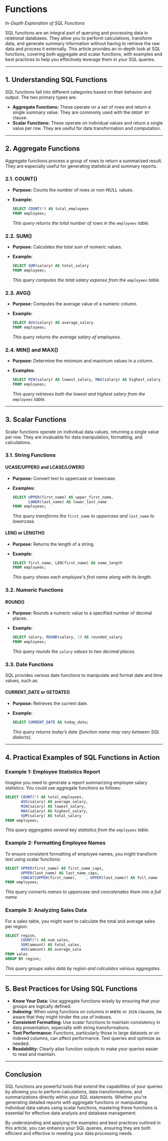# Functions

*In-Depth Exploration of SQL Functions*

SQL functions are an integral part of querying and processing data in relational databases. They allow you to perform calculations, transform data, and generate summary information without having to retrieve the raw data and process it externally. This article provides an in-depth look at SQL functions, covering both aggregate and scalar functions, with examples and best practices to help you effectively leverage them in your SQL queries.

---

## 1. Understanding SQL Functions

SQL functions fall into different categories based on their behavior and output. The two primary types are:

- **Aggregate Functions:** These operate on a set of rows and return a single summary value. They are commonly used with the `GROUP BY` clause.
- **Scalar Functions:** These operate on individual values and return a single value per row. They are useful for data transformation and computation.

---

## 2. Aggregate Functions

Aggregate functions process a group of rows to return a summarized result. They are especially useful for generating statistical and summary reports.

### 2.1. COUNT()

- **Purpose:** Counts the number of rows or non-NULL values.
- **Example:**

  ```sql
  SELECT COUNT(*) AS total_employees
  FROM employees;
  ```

  *This query returns the total number of rows in the `employees` table.*

### 2.2. SUM()

- **Purpose:** Calculates the total sum of numeric values.
- **Example:**

  ```sql
  SELECT SUM(salary) AS total_salary
  FROM employees;
  ```

  *This query computes the total salary expense from the `employees` table.*

### 2.3. AVG()

- **Purpose:** Computes the average value of a numeric column.
- **Example:**

  ```sql
  SELECT AVG(salary) AS average_salary
  FROM employees;
  ```

  *This query returns the average salary of employees.*

### 2.4. MIN() and MAX()

- **Purpose:** Determine the minimum and maximum values in a column.
- **Examples:**

  ```sql
  SELECT MIN(salary) AS lowest_salary, MAX(salary) AS highest_salary
  FROM employees;
  ```

  *This query retrieves both the lowest and highest salary from the `employees` table.*

---

## 3. Scalar Functions

Scalar functions operate on individual data values, returning a single value per row. They are invaluable for data manipulation, formatting, and calculations.

### 3.1. String Functions

#### UCASE/UPPER() and LCASE/LOWER()

- **Purpose:** Convert text to uppercase or lowercase.
- **Examples:**

  ```sql
  SELECT UPPER(first_name) AS upper_first_name,
         LOWER(last_name) AS lower_last_name
  FROM employees;
  ```

  *This query transforms the `first_name` to uppercase and `last_name` to lowercase.*

#### LEN() or LENGTH()

- **Purpose:** Returns the length of a string.
- **Example:**

  ```sql
  SELECT first_name, LEN(first_name) AS name_length
  FROM employees;
  ```

  *This query shows each employee's first name along with its length.*

### 3.2. Numeric Functions

#### ROUND()

- **Purpose:** Rounds a numeric value to a specified number of decimal places.
- **Example:**

  ```sql
  SELECT salary, ROUND(salary, 2) AS rounded_salary
  FROM employees;
  ```

  *This query rounds the `salary` values to two decimal places.*

### 3.3. Date Functions

SQL provides various date functions to manipulate and format date and time values, such as:

#### CURRENT_DATE or GETDATE()

- **Purpose:** Retrieves the current date.
- **Example:**

  ```sql
  SELECT CURRENT_DATE AS today_date;
  ```

  *This query returns today’s date (function name may vary between SQL dialects).*

---

## 4. Practical Examples of SQL Functions in Action

### Example 1: Employee Statistics Report

Imagine you need to generate a report summarizing employee salary statistics. You could use aggregate functions as follows:

```sql
SELECT COUNT(*) AS total_employees,
       AVG(salary) AS average_salary,
       MIN(salary) AS lowest_salary,
       MAX(salary) AS highest_salary,
       SUM(salary) AS total_salary
FROM employees;
```

*This query aggregates several key statistics from the `employees` table.*

### Example 2: Formatting Employee Names

To ensure consistent formatting of employee names, you might transform text using scalar functions:

```sql
SELECT UPPER(first_name) AS first_name_caps,
       UPPER(last_name) AS last_name_caps,
       CONCAT(UPPER(first_name), ' ', UPPER(last_name)) AS full_name
FROM employees;
```

*This query converts names to uppercase and concatenates them into a full name.*

### Example 3: Analyzing Sales Data

For a sales table, you might want to calculate the total and average sales per region:

```sql
SELECT region,
       COUNT(*) AS num_sales,
       SUM(amount) AS total_sales,
       AVG(amount) AS average_sale
FROM sales
GROUP BY region;
```

*This query groups sales data by region and calculates various aggregates.*

---

## 5. Best Practices for Using SQL Functions

- **Know Your Data:** Use aggregate functions wisely by ensuring that your groups are logically defined.
- **Indexing:** When using functions on columns in `WHERE` or `JOIN` clauses, be aware that they might hinder the use of indexes.
- **Consistent Formatting:** Use scalar functions to maintain consistency in data presentation, especially with string transformations.
- **Test Performance:** Functions, particularly those in large datasets or on indexed columns, can affect performance. Test queries and optimize as needed.
- **Readability:** Clearly alias function outputs to make your queries easier to read and maintain.

---

## Conclusion

SQL functions are powerful tools that extend the capabilities of your queries by allowing you to perform calculations, data transformations, and summarizations directly within your SQL statements. Whether you're generating detailed reports with aggregate functions or manipulating individual data values using scalar functions, mastering these functions is essential for effective data analysis and database management.

By understanding and applying the examples and best practices outlined in this article, you can enhance your SQL queries, ensuring they are both efficient and effective in meeting your data processing needs.